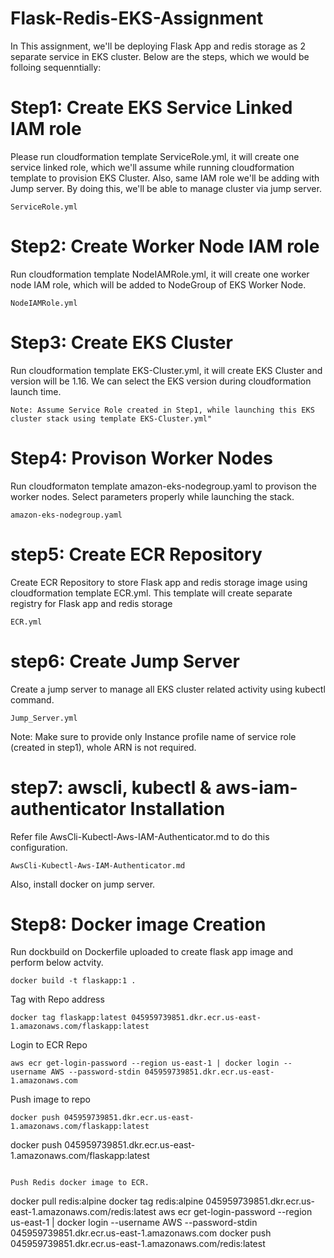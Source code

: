 # Flask-Redis-EKS-Assignment

In This assignment, we'll be deploying Flask App and redis storage as 2 separate service in EKS cluster.
Below are the steps, which we would be folloing sequenntially:

Step1: Create EKS Service Linked IAM role
========================================

Please run cloudformation template ServiceRole.yml, it will create one service linked role, which we'll assume while running cloudformation template to provision EKS Cluster.
Also, same IAM role we'll be adding with Jump server. By doing this, we'll be able to manage cluster via jump server.

```
ServiceRole.yml
```
Step2: Create Worker Node IAM role
=================================

Run cloudformation template NodeIAMRole.yml, it will create one worker node IAM role, which will be added to NodeGroup of EKS Worker Node.
```
NodeIAMRole.yml
```
Step3: Create EKS Cluster
=========================

Run cloudformation template EKS-Cluster.yml, it will create EKS Cluster and version will be 1.16. We can select the EKS version during cloudformation launch time.
```
Note: Assume Service Role created in Step1, while launching this EKS cluster stack using template EKS-Cluster.yml"
```
Step4: Provison Worker Nodes
============================
Run cloudformaton template amazon-eks-nodegroup.yaml to provison the worker nodes. Select parameters properly while launching the stack.
```
amazon-eks-nodegroup.yaml
```
step5: Create ECR Repository
============================

Create ECR Repository to store Flask app and redis storage image using cloudformation template ECR.yml. This template will create separate registry for Flask app and redis storage
```
ECR.yml
```
step6: Create Jump Server 
==========================

Create a jump server to manage all EKS cluster related activity using kubectl command.
```
Jump_Server.yml
```
Note: Make sure to provide only Instance profile name of service role (created in step1), whole ARN is not required.

step7: awscli, kubectl & aws-iam-authenticator Installation 
==========================================================

Refer file AwsCli-Kubectl-Aws-IAM-Authenticator.md to do this configuration.
```
AwsCli-Kubectl-Aws-IAM-Authenticator.md
```
Also, install docker on jump server. 

Step8: Docker image Creation
============================

Run dockbuild on Dockerfile uploaded to create flask app image and perform below actvity.
```
docker build -t flaskapp:1 .
```
Tag with Repo address
```
docker tag flaskapp:latest 045959739851.dkr.ecr.us-east-1.amazonaws.com/flaskapp:latest
```
Login to ECR Repo
```
aws ecr get-login-password --region us-east-1 | docker login --username AWS --password-stdin 045959739851.dkr.ecr.us-east-1.amazonaws.com
```
Push image to repo
```
docker push 045959739851.dkr.ecr.us-east-1.amazonaws.com/flaskapp:latest
```
docker push 045959739851.dkr.ecr.us-east-1.amazonaws.com/flaskapp:latest
```

Push Redis docker image to ECR.
```
docker pull redis:alpine
docker tag redis:alpine 045959739851.dkr.ecr.us-east-1.amazonaws.com/redis:latest
aws ecr get-login-password --region us-east-1 | docker login --username AWS --password-stdin 045959739851.dkr.ecr.us-east-1.amazonaws.com
docker push 045959739851.dkr.ecr.us-east-1.amazonaws.com/redis:latest
```
